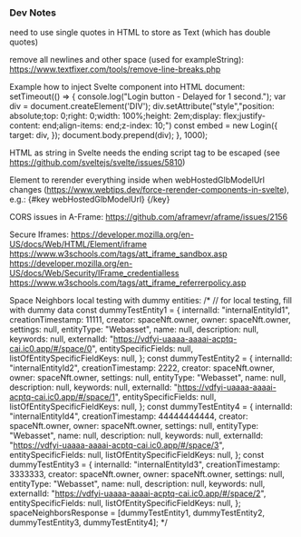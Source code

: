 ### Dev Notes
need to use single quotes in HTML to store as Text (which has double quotes)

remove all newlines and other space (used for exampleString): https://www.textfixer.com/tools/remove-line-breaks.php

Example how to inject Svelte component into HTML document:
      setTimeout(() => {
        console.log("Login button - Delayed for 1 second.");
        var div = document.createElement('DIV');
        div.setAttribute("style","position: absolute;top: 0;right: 0;width: 100%;height: 2em;display: flex;justify-content: end;align-items: end;z-index: 10;")
        const embed = new Login({
          target: div,
        });
        document.body.prepend(div);
      }, 1000);

HTML as string in Svelte needs the ending script tag to be escaped (see https://github.com/sveltejs/svelte/issues/5810)

Element to rerender everything inside when webHostedGlbModelUrl changes (https://www.webtips.dev/force-rerender-components-in-svelte), e.g.:
{#key webHostedGlbModelUrl} <GlbModelPreview bind:modelUrl={webHostedGlbModelUrl}/> {/key}

CORS issues in A-Frame: https://github.com/aframevr/aframe/issues/2156

Secure Iframes:
https://developer.mozilla.org/en-US/docs/Web/HTML/Element/iframe
https://www.w3schools.com/tags/att_iframe_sandbox.asp
https://developer.mozilla.org/en-US/docs/Web/Security/IFrame_credentialless
https://www.w3schools.com/tags/att_iframe_referrerpolicy.asp

Space Neighbors local testing with dummy entities:
    /* // for local testing, fill with dummy data
        const dummyTestEntity1 = {
                internalId: "internalEntityId1",
                creationTimestamp: 11111,
                creator: spaceNft.owner,
                owner: spaceNft.owner,
                settings: null,
                entityType: "Webasset",
                name: null,
                description: null,
                keywords: null,
                externalId: "https://vdfyi-uaaaa-aaaai-acptq-cai.ic0.app/#/space/0",
                entitySpecificFields: null,
                listOfEntitySpecificFieldKeys: null,
            };
            const dummyTestEntity2 = {
                internalId: "internalEntityId2",
                creationTimestamp: 2222,
                creator: spaceNft.owner,
                owner: spaceNft.owner,
                settings: null,
                entityType: "Webasset",
                name: null,
                description: null,
                keywords: null,
                externalId: "https://vdfyi-uaaaa-aaaai-acptq-cai.ic0.app/#/space/1",
                entitySpecificFields: null,
                listOfEntitySpecificFieldKeys: null,
            };
            const dummyTestEntity4 = {
                internalId: "internalEntityId4",
                creationTimestamp: 44444444444,
                creator: spaceNft.owner,
                owner: spaceNft.owner,
                settings: null,
                entityType: "Webasset",
                name: null,
                description: null,
                keywords: null,
                externalId: "https://vdfyi-uaaaa-aaaai-acptq-cai.ic0.app/#/space/3",
                entitySpecificFields: null,
                listOfEntitySpecificFieldKeys: null,
            };
            const dummyTestEntity3 = {
                internalId: "internalEntityId3",
                creationTimestamp: 3333333,
                creator: spaceNft.owner,
                owner: spaceNft.owner,
                settings: null,
                entityType: "Webasset",
                name: null,
                description: null,
                keywords: null,
                externalId: "https://vdfyi-uaaaa-aaaai-acptq-cai.ic0.app/#/space/2",
                entitySpecificFields: null,
                listOfEntitySpecificFieldKeys: null,
            };
            spaceNeighborsResponse = [dummyTestEntity1, dummyTestEntity2, dummyTestEntity3, dummyTestEntity4]; */
        